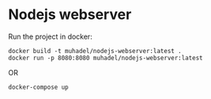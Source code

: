 # Nodejs webserver

Run the project in docker:
```
docker build -t muhadel/nodejs-webserver:latest .
docker run -p 8080:8080 muhadel/nodejs-webserver:latest
```
OR

```
docker-compose up
```
